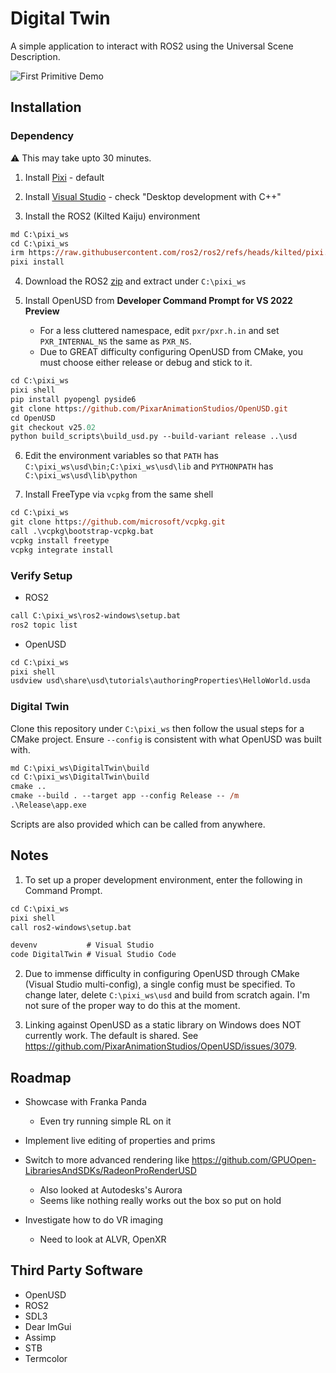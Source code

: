 # Digital Twin

A simple application to interact with ROS2 using the Universal Scene Description.

![First Primitive Demo](./media/test.gif)

## Installation

### Dependency

:warning: This may take upto 30 minutes.

1. Install [Pixi](https://github.com/prefix-dev/pixi/releases/latest/download/pixi-x86_64-pc-windows-msvc.msi) - default

2. Install [Visual Studio](https://visualstudio.microsoft.com/thank-you-downloading-visual-studio/?sku=Community&channel=Release&version=VS2022&source=VSLandingPage&cid=2030&passive=false) - check "Desktop development with C++"

3. Install the ROS2 (Kilted Kaiju) environment

```ps
md C:\pixi_ws
cd C:\pixi_ws
irm https://raw.githubusercontent.com/ros2/ros2/refs/heads/kilted/pixi.toml -OutFile pixi.toml
pixi install
```

4. Download the ROS2 [zip](https://github.com/ros2/ros2/releases/download/release-kilted-20250523/ros2-kilted-20250523-windows-release-amd64.zip) and extract under `C:\pixi_ws`

5. Install OpenUSD from **Developer Command Prompt for VS 2022 Preview**

    - For a less cluttered namespace, edit `pxr/pxr.h.in` and set `PXR_INTERNAL_NS` the same as `PXR_NS`.
    - Due to GREAT difficulty configuring OpenUSD from CMake, you must choose either release or debug and stick to it.

```ps
cd C:\pixi_ws
pixi shell
pip install pyopengl pyside6
git clone https://github.com/PixarAnimationStudios/OpenUSD.git
cd OpenUSD
git checkout v25.02
python build_scripts\build_usd.py --build-variant release ..\usd
```

6. Edit the environment variables so that `PATH` has `C:\pixi_ws\usd\bin;C:\pixi_ws\usd\lib` and `PYTHONPATH` has `C:\pixi_ws\usd\lib\python`

7. Install FreeType via `vcpkg` from the same shell

```ps
cd C:\pixi_ws
git clone https://github.com/microsoft/vcpkg.git
call .\vcpkg\bootstrap-vcpkg.bat
vcpkg install freetype
vcpkg integrate install
```

### Verify Setup

- ROS2

```ps
call C:\pixi_ws\ros2-windows\setup.bat
ros2 topic list
```

- OpenUSD

```ps
cd C:\pixi_ws
pixi shell
usdview usd\share\usd\tutorials\authoringProperties\HelloWorld.usda
```

### Digital Twin

Clone this repository under `C:\pixi_ws` then follow the usual steps for a CMake project.
Ensure `--config` is consistent with what OpenUSD was built with.

```ps
md C:\pixi_ws\DigitalTwin\build
cd C:\pixi_ws\DigitalTwin\build
cmake ..
cmake --build . --target app --config Release -- /m
.\Release\app.exe
```

Scripts are also provided which can be called from anywhere.

## Notes

1. To set up a proper development environment, enter the following in Command Prompt.

```ps
cd C:\pixi_ws
pixi shell
call ros2-windows\setup.bat

devenv           # Visual Studio
code DigitalTwin # Visual Studio Code
```

2. Due to immense difficulty in configuring OpenUSD through CMake (Visual Studio multi-config), a single config must be specified. To change later, delete `C:\pixi_ws\usd` and build from scratch again. I'm not sure of the proper way to do this at the moment.

3. Linking against OpenUSD as a static library on Windows does NOT currently work. The default is shared. See https://github.com/PixarAnimationStudios/OpenUSD/issues/3079.

## Roadmap

- Showcase with Franka Panda
    - Even try running simple RL on it
- Implement live editing of properties and prims
- Switch to more advanced rendering like https://github.com/GPUOpen-LibrariesAndSDKs/RadeonProRenderUSD
    - Also looked at Autodesks's Aurora
    - Seems like nothing really works out the box so put on hold

- Investigate how to do VR imaging
    - Need to look at ALVR, OpenXR

## Third Party Software

- OpenUSD
- ROS2
- SDL3
- Dear ImGui
- Assimp
- STB
- Termcolor
